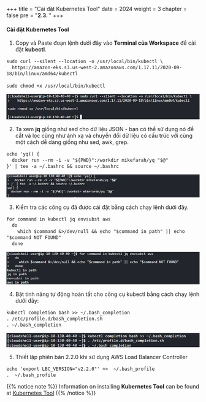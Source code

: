 +++
title = "Cài đặt Kubernetes Tool"
date = 2024
weight = 3
chapter = false
pre = "<b>2.3. </b>"
+++

#### Cài đặt Kubernetes Tool

1. Copy và Paste đoạn lệnh dưới đây vào **Terminal của Workspace** để cài đặt **kubectl**.
```
sudo curl --silent --location -o /usr/local/bin/kubectl \
  https://amazon-eks.s3.us-west-2.amazonaws.com/1.17.11/2020-09-18/bin/linux/amd64/kubectl

sudo chmod +x /usr/local/bin/kubectl
```
![00001-install-kubernetes-tool](/images/2-preparation-steps/3-install-kubernetes-tool/00001-Install-Kubernetes-Tool.png?width=90pc)

2. Ta xem **jq** giống như sed cho dữ liệu JSON - bạn có thể sử dụng nó để cắt và lọc cũng như ánh xạ và chuyển đổi dữ liệu có cấu trúc với cùng một cách dễ dàng giống như sed, awk, grep.

```
echo 'yq() {
  docker run --rm -i -v "${PWD}":/workdir mikefarah/yq "$@"
}' | tee -a ~/.bashrc && source ~/.bashrc
```
![00002-install-kubernetes-tool](/images/2-preparation-steps/3-install-kubernetes-tool/00002-Install-Kubernetes-Tool.png?width=90pc)

3. Kiểm tra các công cụ đã được cài đặt bằng cách chạy lệnh dưới đây.
```
for command in kubectl jq envsubst aws
  do
    which $command &>/dev/null && echo "$command in path" || echo "$command NOT FOUND"
  done
```
![00003-install-kubernetes-tool](/images/2-preparation-steps/3-install-kubernetes-tool/00003-Install-Kubernetes-Tool.png?width=90pc)

4. Bật tính năng tự động hoàn tất cho công cụ kubectl bằng cách chạy lệnh dưới đây:
```
kubectl completion bash >> ~/.bash_completion
. /etc/profile.d/bash_completion.sh
. ~/.bash_completion
```
![00004-install-kubernetes-tool](/images/2-preparation-steps/3-install-kubernetes-tool/00004-Install-Kubernetes-Tool.png?width=90pc)


5. Thiết lập phiên bản 2.2.0 khi sử dụng AWS Load Balancer Controller
```
echo 'export LBC_VERSION="v2.2.0"' >>  ~/.bash_profile
.  ~/.bash_profile

```


{{% notice note %}}
Information on installing **Kubernetes Tool** can be found at [Kubernetes Tool](https://docs.aws.amazon.com/eks/latest/userguide/install-kubectl.html)
{{% /notice %}}
